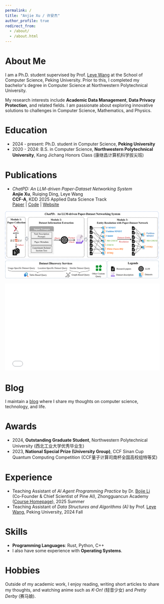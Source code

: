 ```yaml
---
permalink: /
title: "Anjie Xu / 许安杰"
author_profile: true
redirect_from: 
  - /about/
  - /about.html
---
```


About Me
========

I am a Ph.D. student supervised by Prof. [Leye Wang](https://wangleye.github.io/) at the School of Computer Science, Peking University.
Prior to this, I completed my bachelor's degree in Computer Science at Northwestern Polytechnical University.

My research interests include **Academic Data Management**, **Data Privacy Protection**, and related fields. I am passionate about exploring innovative solutions to challenges in Computer Science, Mathematics, and Physics.

Education
=========

- 2024 - present: Ph.D. student in Computer Science, **Peking University**
- 2020 - 2024: B.S. in Computer Science, **Northwestern Polytechnical University**, Kang Jichang Honors Class (康继昌计算机科学拔尖班)

Publications
============

* *ChatPD: An LLM-driven Paper-Dataset Networking System* <br/>
**Anjie Xu**, Ruiqing Ding, Leye Wang  
**CCF-A**, KDD 2025 Applied Data Science Track  
[Paper](https://arxiv.org/abs/2505.22349) | [Code](https://github.com/ChatPD-web/ChatPD) | [Website](https://chatpd-web.github.io/chatpd-web/)

![ChatPD System Architecture](https://github.com/ChatPD-web/ChatPD/raw/main/pic/system_arch.png)

<div style="position: relative; padding-bottom: 56.25%; height: 0; overflow: hidden; max-width: 100%;">
  <iframe src="//player.bilibili.com/player.html?isOutside=true&aid=114997917195022&bvid=BV1jjt8zwE5f&cid=31585208959&p=1" 
          scrolling="no" 
          frameborder="0" 
          allowfullscreen 
          allow="fullscreen; picture-in-picture"
          style="position: absolute; top: 0; left: 0; width: 100%; height: 100%;">
  </iframe>
</div>


Blog
======
I maintain a [blog](/blog/) where I share my thoughts on computer science, technology, and life.

Awards
======

- 2024, **Outstanding Graduate Student**, Northwestern Polytechnical University (西北工业大学优秀毕业生)
- 2023, **National Special Prize (University Group)**, CCF Sinan Cup Quantum Computing Competition (CCF量子计算司南杯全国高校组特等奖)

Experience
==========

- Teaching Assistant of *AI Agent Programming Practice* by Dr. [Bojie Li](https://01.me/) (Co-Founder & Chief Scientist of Pine AI), Zhongguancun Academy ([Course Homepage](https://01.me/2025/07/ai-agent-hackathon-2025summer/)), 2025 Summer 
- Teaching Assistant of *Data Structures and Algorithms (A)* by Prof. [Leye Wang](https://wangleye.github.io/), Peking University, 2024 Fall

Skills
======

- **Programming Languages**: Rust, Python, C++
- I also have some experience with **Operating Systems**.


Hobbies
=======

Outside of my academic work, I enjoy reading, writing short articles to share my thoughts, and watching anime such as *K-On!* (轻音少女) and *Pretty Derby* (赛马娘).
